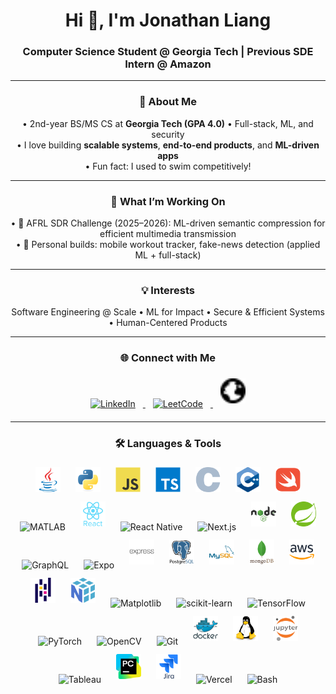 <h1 align="center">Hi 👋, I'm Jonathan Liang</h1>
<h3 align="center">Computer Science Student @ Georgia Tech | Previous SDE Intern @ Amazon</h3>

<hr/>

<div align="center">

### 🚀 About Me
• 2nd-year BS/MS CS at <b>Georgia Tech (GPA 4.0)</b> • Full-stack, ML, and security  
• I love building <b>scalable systems</b>, <b>end-to-end products</b>, and <b>ML-driven apps</b>  
• Fun fact: I used to swim competitively!

<hr/>

### 🔨 What I’m Working On
• 📡 AFRL SDR Challenge (2025–2026): ML-driven semantic compression for efficient multimedia transmission  
• 📱 Personal builds: mobile workout tracker, fake-news detection (applied ML + full-stack)

<hr/>

### 💡 Interests
Software Engineering @ Scale • ML for Impact • Secure & Efficient Systems • Human-Centered Products

<hr/>

### 🌐 Connect with Me
<a href="https://www.linkedin.com/in/jonnyljs" target="_blank">
  <img src="https://raw.githubusercontent.com/rahuldkjain/github-profile-readme-generator/master/src/images/icons/Social/linked-in-alt.svg" alt="LinkedIn" height="40" style="margin:6px 12px;">
</a>
<a href="https://www.leetcode.com/jonleetcode12" target="_blank">
  <img src="https://raw.githubusercontent.com/rahuldkjain/github-profile-readme-generator/master/src/images/icons/Social/leet-code.svg" alt="LeetCode" height="40" style="margin:6px 12px;">
</a>
<a href="https://jonathanliang.vercel.app/" target="_blank">
  <img src="https://raw.githubusercontent.com/iconic/open-iconic/master/svg/globe.svg" alt="Portfolio" height="40" style="margin:6px 12px;">
</a>

<hr/>

### 🛠️ Languages & Tools
<!-- Tip: same height for all, add margin for breathing room. -->

<!-- Row 1: Core Languages -->
<img src="https://raw.githubusercontent.com/devicons/devicon/master/icons/java/java-original.svg" alt="Java" height="40" style="margin:6px 10px;">
<img src="https://raw.githubusercontent.com/devicons/devicon/master/icons/python/python-original.svg" alt="Python" height="40" style="margin:6px 10px;">
<img src="https://raw.githubusercontent.com/devicons/devicon/master/icons/javascript/javascript-original.svg" alt="JavaScript" height="40" style="margin:6px 10px;">
<img src="https://raw.githubusercontent.com/devicons/devicon/master/icons/typescript/typescript-original.svg" alt="TypeScript" height="40" style="margin:6px 10px;">
<img src="https://raw.githubusercontent.com/devicons/devicon/master/icons/c/c-original.svg" alt="C" height="40" style="margin:6px 10px;">
<img src="https://raw.githubusercontent.com/devicons/devicon/master/icons/cplusplus/cplusplus-original.svg" alt="C++" height="40" style="margin:6px 10px;">
<img src="https://raw.githubusercontent.com/devicons/devicon/master/icons/swift/swift-original.svg" alt="Swift/SwiftUI" height="40" style="margin:6px 10px;">
<img src="https://upload.wikimedia.org/wikipedia/commons/2/21/Matlab_Logo.png" alt="MATLAB" height="40" style="margin:6px 10px;">

<!-- Row 2: Web & App -->
<img src="https://raw.githubusercontent.com/devicons/devicon/master/icons/react/react-original-wordmark.svg" alt="React" height="40" style="margin:6px 10px;">
<img src="https://reactnative.dev/img/header_logo.svg" alt="React Native" height="40" style="margin:6px 10px;">
<img src="https://cdn.worldvectorlogo.com/logos/nextjs-2.svg" alt="Next.js" height="40" style="margin:6px 10px;">
<img src="https://raw.githubusercontent.com/devicons/devicon/master/icons/nodejs/nodejs-original-wordmark.svg" alt="Node.js" height="40" style="margin:6px 10px;">
<img src="https://raw.githubusercontent.com/devicons/devicon/master/icons/spring/spring-original.svg" alt="Spring" height="40" style="margin:6px 10px;">
<img src="https://cdn.simpleicons.org/graphql" alt="GraphQL" height="40" style="margin:6px 10px;">
<img src="https://cdn.simpleicons.org/expo" alt="Expo" height="40" style="margin:6px 10px;">
<img src="https://raw.githubusercontent.com/devicons/devicon/master/icons/express/express-original-wordmark.svg" alt="Express" height="40" style="margin:6px 10px;">

<!-- Row 3: Data & Cloud -->
<img src="https://raw.githubusercontent.com/devicons/devicon/master/icons/postgresql/postgresql-original-wordmark.svg" alt="PostgreSQL" height="40" style="margin:6px 10px;">
<img src="https://raw.githubusercontent.com/devicons/devicon/master/icons/mysql/mysql-original-wordmark.svg" alt="MySQL" height="40" style="margin:6px 10px;">
<img src="https://raw.githubusercontent.com/devicons/devicon/master/icons/mongodb/mongodb-original-wordmark.svg" alt="MongoDB" height="40" style="margin:6px 10px;">
<img src="https://raw.githubusercontent.com/devicons/devicon/master/icons/amazonwebservices/amazonwebservices-original-wordmark.svg" alt="AWS" height="40" style="margin:6px 10px;">

<!-- Row 4: ML/DS -->
<img src="https://raw.githubusercontent.com/devicons/devicon/master/icons/pandas/pandas-original.svg" alt="pandas" height="40" style="margin:6px 10px;">
<img src="https://raw.githubusercontent.com/devicons/devicon/master/icons/numpy/numpy-original.svg" alt="NumPy" height="40" style="margin:6px 10px;">
<img src="https://upload.wikimedia.org/wikipedia/commons/8/84/Matplotlib_icon.svg" alt="Matplotlib" height="40" style="margin:6px 10px;">
<img src="https://upload.wikimedia.org/wikipedia/commons/0/05/Scikit_learn_logo_small.svg" alt="scikit-learn" height="40" style="margin:6px 10px;">
<img src="https://www.vectorlogo.zone/logos/tensorflow/tensorflow-icon.svg" alt="TensorFlow" height="40" style="margin:6px 10px;">
<img src="https://www.vectorlogo.zone/logos/pytorch/pytorch-icon.svg" alt="PyTorch" height="40" style="margin:6px 10px;">
<img src="https://www.vectorlogo.zone/logos/opencv/opencv-icon.svg" alt="OpenCV" height="40" style="margin:6px 10px;">

<!-- Row 5: Tools & Other -->
<img src="https://www.vectorlogo.zone/logos/git-scm/git-scm-icon.svg" alt="Git" height="40" style="margin:6px 10px;">
<img src="https://raw.githubusercontent.com/devicons/devicon/master/icons/docker/docker-original-wordmark.svg" alt="Docker" height="40" style="margin:6px 10px;">
<img src="https://raw.githubusercontent.com/devicons/devicon/master/icons/linux/linux-original.svg" alt="Linux" height="40" style="margin:6px 10px;">
<img src="https://raw.githubusercontent.com/devicons/devicon/master/icons/jupyter/jupyter-original-wordmark.svg" alt="Jupyter" height="40" style="margin:6px 10px;">
<img src="https://raw.githubusercontent.com/gilbarbara/logos/main/logos/tableau-icon.svg" alt="Tableau" height="40" style="margin:6px 10px;">
<img src="https://raw.githubusercontent.com/devicons/devicon/master/icons/pycharm/pycharm-original.svg" alt="PyCharm" height="40" style="margin:6px 10px;">
<img src="https://raw.githubusercontent.com/devicons/devicon/master/icons/jira/jira-original-wordmark.svg" alt="Jira" height="40" style="margin:6px 10px;">
<img src="https://assets.vercel.com/image/upload/v1607554385/repositories/vercel/logo.png" alt="Vercel" height="40" style="margin:6px 10px;">
<img src="https://www.vectorlogo.zone/logos/gnu_bash/gnu_bash-icon.svg" alt="Bash" height="40" style="margin:6px 10px;">
</div>
